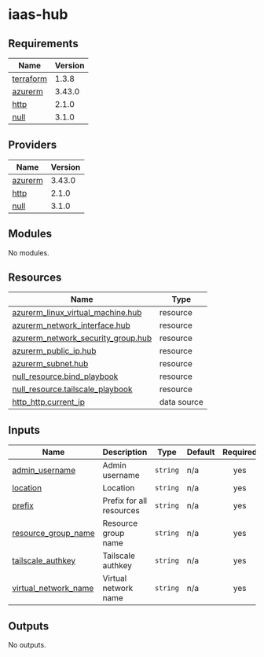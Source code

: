 # iaas-hub

<!-- BEGINNING OF PRE-COMMIT-TERRAFORM DOCS HOOK -->
## Requirements

| Name | Version |
|------|---------|
| <a name="requirement_terraform"></a> [terraform](#requirement\_terraform) | 1.3.8 |
| <a name="requirement_azurerm"></a> [azurerm](#requirement\_azurerm) | 3.43.0 |
| <a name="requirement_http"></a> [http](#requirement\_http) | 2.1.0 |
| <a name="requirement_null"></a> [null](#requirement\_null) | 3.1.0 |

## Providers

| Name | Version |
|------|---------|
| <a name="provider_azurerm"></a> [azurerm](#provider\_azurerm) | 3.43.0 |
| <a name="provider_http"></a> [http](#provider\_http) | 2.1.0 |
| <a name="provider_null"></a> [null](#provider\_null) | 3.1.0 |

## Modules

No modules.

## Resources

| Name | Type |
|------|------|
| [azurerm_linux_virtual_machine.hub](https://registry.terraform.io/providers/hashicorp/azurerm/3.43.0/docs/resources/linux_virtual_machine) | resource |
| [azurerm_network_interface.hub](https://registry.terraform.io/providers/hashicorp/azurerm/3.43.0/docs/resources/network_interface) | resource |
| [azurerm_network_security_group.hub](https://registry.terraform.io/providers/hashicorp/azurerm/3.43.0/docs/resources/network_security_group) | resource |
| [azurerm_public_ip.hub](https://registry.terraform.io/providers/hashicorp/azurerm/3.43.0/docs/resources/public_ip) | resource |
| [azurerm_subnet.hub](https://registry.terraform.io/providers/hashicorp/azurerm/3.43.0/docs/resources/subnet) | resource |
| [null_resource.bind_playbook](https://registry.terraform.io/providers/hashicorp/null/3.1.0/docs/resources/resource) | resource |
| [null_resource.tailscale_playbook](https://registry.terraform.io/providers/hashicorp/null/3.1.0/docs/resources/resource) | resource |
| [http_http.current_ip](https://registry.terraform.io/providers/hashicorp/http/2.1.0/docs/data-sources/http) | data source |

## Inputs

| Name | Description | Type | Default | Required |
|------|-------------|------|---------|:--------:|
| <a name="input_admin_username"></a> [admin\_username](#input\_admin\_username) | Admin username | `string` | n/a | yes |
| <a name="input_location"></a> [location](#input\_location) | Location | `string` | n/a | yes |
| <a name="input_prefix"></a> [prefix](#input\_prefix) | Prefix for all resources | `string` | n/a | yes |
| <a name="input_resource_group_name"></a> [resource\_group\_name](#input\_resource\_group\_name) | Resource group name | `string` | n/a | yes |
| <a name="input_tailscale_authkey"></a> [tailscale\_authkey](#input\_tailscale\_authkey) | Tailscale authkey | `string` | n/a | yes |
| <a name="input_virtual_network_name"></a> [virtual\_network\_name](#input\_virtual\_network\_name) | Virtual network name | `string` | n/a | yes |

## Outputs

No outputs.
<!-- END OF PRE-COMMIT-TERRAFORM DOCS HOOK -->
